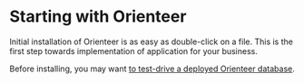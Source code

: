 # Starting with Orienteer

Initial installation of Orienteer is as easy as double-click on a file. This is the first step towards implementation of application for your business.

Before installing, you may want [to test-drive a deployed Orienteer database](http://demo.orienteer.org/login).